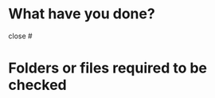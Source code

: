 <!--
【3 steps to do！】
- Assign the a Reviewer
- Assign yourself to Assignees
- Attach the same labels as your issue
-->


# What have you done?


<!--
specify the number of issue you worked on

e.g.
close # 9 

for multiple issues for some special case
close # 9 
close # 10
-->

close #


# Folders or files required to be checked
